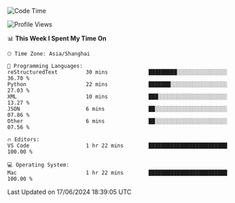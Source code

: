 <!--START_SECTION:waka-->
![Code Time](http://img.shields.io/badge/Code%20Time-453%20hrs%2034%20mins-blue)

![Profile Views](http://img.shields.io/badge/Profile%20Views-3-blue)

📊 **This Week I Spent My Time On** 

```text
🕑︎ Time Zone: Asia/Shanghai

💬 Programming Languages: 
reStructuredText         30 mins             █████████░░░░░░░░░░░░░░░░   36.70 % 
Python                   22 mins             ███████░░░░░░░░░░░░░░░░░░   27.03 % 
XML                      10 mins             ███░░░░░░░░░░░░░░░░░░░░░░   13.27 % 
JSON                     6 mins              ██░░░░░░░░░░░░░░░░░░░░░░░   07.86 % 
Other                    6 mins              ██░░░░░░░░░░░░░░░░░░░░░░░   07.56 % 

🔥 Editors: 
VS Code                  1 hr 22 mins        █████████████████████████   100.00 % 

💻 Operating System: 
Mac                      1 hr 22 mins        █████████████████████████   100.00 % 
```


 Last Updated on 17/06/2024 18:39:05 UTC
<!--END_SECTION:waka-->
